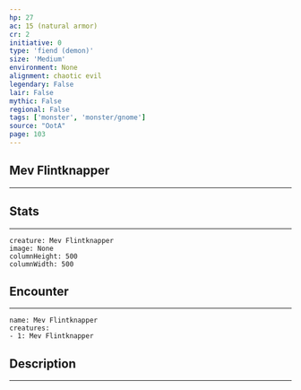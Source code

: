 ```yaml
---
hp: 27
ac: 15 (natural armor)
cr: 2
initiative: 0
type: 'fiend (demon)'    
size: 'Medium'
environment: None
alignment: chaotic evil
legendary: False
lair: False
mythic: False
regional: False
tags: ['monster', 'monster/gnome']
source: "OotA"
page: 103
---
```


## Mev Flintknapper
---



## Stats
---

```statblock
creature: Mev Flintknapper
image: None
columnHeight: 500
columnWidth: 500
```

## Encounter
---

```encounter-table
name: Mev Flintknapper
creatures:
- 1: Mev Flintknapper
```

## Description
---




